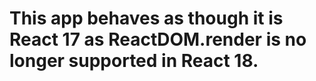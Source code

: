 <!-- To Keep Track of Everything that I'm doing -->
# This app behaves as though it is React 17 as ReactDOM.render is no longer supported in React 18.